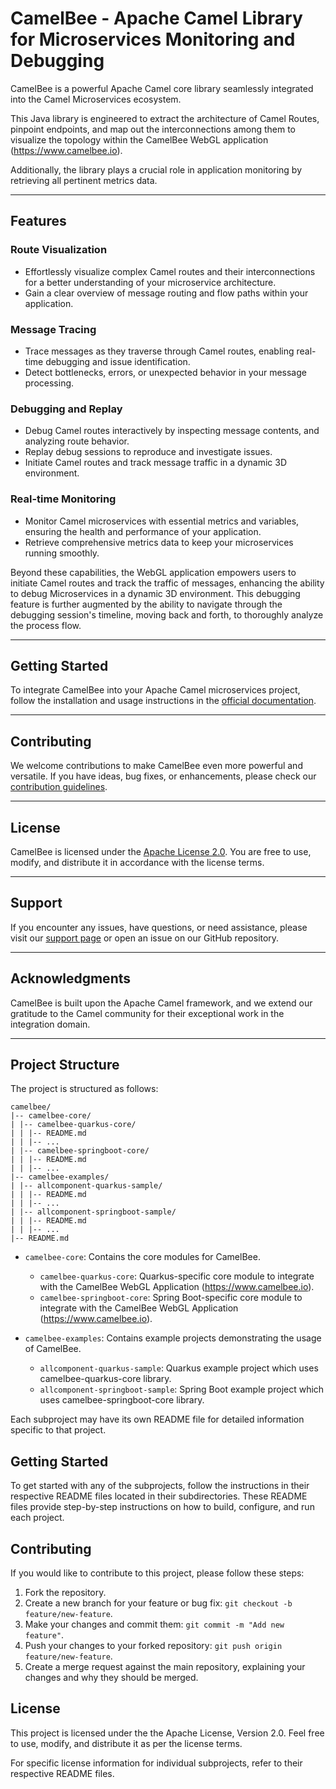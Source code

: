 # CamelBee - Apache Camel Library for Microservices Monitoring and Debugging

CamelBee is a powerful Apache Camel core library seamlessly integrated into the Camel Microservices ecosystem.
 
This Java library is engineered to extract the architecture of Camel Routes, pinpoint endpoints, and map out the interconnections among them
to visualize the topology within the CamelBee WebGL application (https://www.camelbee.io).

Additionally, the library plays a crucial role in application monitoring by retrieving all pertinent metrics data.

---

## Features

### Route Visualization
- Effortlessly visualize complex Camel routes and their interconnections for a better understanding of your microservice architecture.
- Gain a clear overview of message routing and flow paths within your application.

### Message Tracing
- Trace messages as they traverse through Camel routes, enabling real-time debugging and issue identification.
- Detect bottlenecks, errors, or unexpected behavior in your message processing.

### Debugging and Replay
- Debug Camel routes interactively by inspecting message contents, and analyzing route behavior.
- Replay debug sessions to reproduce and investigate issues.
- Initiate Camel routes and track message traffic in a dynamic 3D environment.

### Real-time Monitoring
- Monitor Camel microservices with essential metrics and variables, ensuring the health and performance of your application.
- Retrieve comprehensive metrics data to keep your microservices running smoothly.

Beyond these capabilities, the WebGL application empowers users to initiate Camel routes and track the traffic of messages, enhancing the ability to debug Microservices in a dynamic 3D environment. 
This debugging feature is further augmented by the ability to navigate through the debugging session's timeline, moving back and forth, to thoroughly analyze the process flow.

---

## Getting Started

To integrate CamelBee into your Apache Camel microservices project, follow the installation and usage instructions in the [official documentation](https://camelbee.example/docs).

---

## Contributing

We welcome contributions to make CamelBee even more powerful and versatile. If you have ideas, bug fixes, or enhancements, please check our [contribution guidelines](CONTRIBUTING.md).

---

## License

CamelBee is licensed under the [Apache License 2.0](LICENSE). You are free to use, modify, and distribute it in accordance with the license terms.

---

## Support

If you encounter any issues, have questions, or need assistance, please visit our [support page](https://camelbee.example/support) or open an issue on our GitHub repository.

---

## Acknowledgments

CamelBee is built upon the Apache Camel framework, and we extend our gratitude to the Camel community for their exceptional work in the integration domain.

---



## Project Structure

The project is structured as follows:

```shell
camelbee/
|-- camelbee-core/
| |-- camelbee-quarkus-core/
| | |-- README.md
| | |-- ...
| |-- camelbee-springboot-core/
| | |-- README.md
| | |-- ...
|-- camelbee-examples/
| |-- allcomponent-quarkus-sample/
| | |-- README.md
| | |-- ...
| |-- allcomponent-springboot-sample/
| | |-- README.md
| | |-- ...
|-- README.md
```


- `camelbee-core`: Contains the core modules for CamelBee.
  - `camelbee-quarkus-core`: Quarkus-specific core module to integrate with the CamelBee WebGL Application (https://www.camelbee.io).
  - `camelbee-springboot-core`: Spring Boot-specific core module to integrate with the CamelBee WebGL Application (https://www.camelbee.io).

- `camelbee-examples`: Contains example projects demonstrating the usage of CamelBee.
  - `allcomponent-quarkus-sample`:  Quarkus example project which uses camelbee-quarkus-core library.
  - `allcomponent-springboot-sample`: Spring Boot example project which uses camelbee-springboot-core library.

Each subproject may have its own README file for detailed information specific to that project.

## Getting Started

To get started with any of the subprojects, follow the instructions in their respective README files located in their subdirectories. 
These README files provide step-by-step instructions on how to build, configure, and run each project.

## Contributing

If you would like to contribute to this project, please follow these steps:

1. Fork the repository.
2. Create a new branch for your feature or bug fix: `git checkout -b feature/new-feature`.
3. Make your changes and commit them: `git commit -m "Add new feature"`.
4. Push your changes to your forked repository: `git push origin feature/new-feature`.
5. Create a merge request against the main repository, explaining your changes and why they should be merged.

## License

This project is licensed under the the Apache License, Version 2.0. Feel free to use, modify, and distribute it as per the license terms.

For specific license information for individual subprojects, refer to their respective README files.
